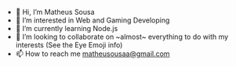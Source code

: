 - 👋 Hi, I’m Matheus Sousa
- 👀 I’m interested in Web and Gaming Developing
- 🌱 I’m currently learning Node.js
- 💞️ I’m looking to collaborate on ~almost~ everything to do with my interests (See the Eye Emoji info)
- 📫 How to reach me matheusousaa@gmail.com
